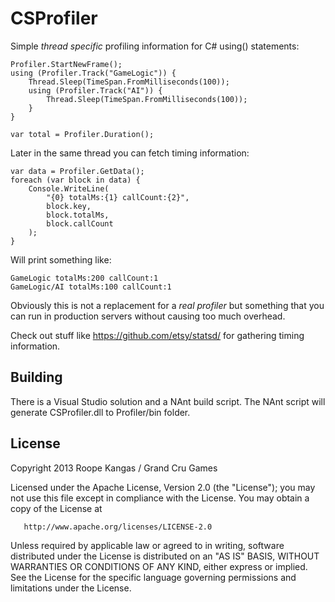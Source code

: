 CSProfiler
==========

Simple _thread specific_ profiling information for C# using() statements:

	Profiler.StartNewFrame();
	using (Profiler.Track("GameLogic")) {
		Thread.Sleep(TimeSpan.FromMilliseconds(100));
		using (Profiler.Track("AI")) {
			Thread.Sleep(TimeSpan.FromMilliseconds(100));
		}
	}
	
	var total = Profiler.Duration();

Later in the same thread you can fetch timing information:
	
	var data = Profiler.GetData();
	foreach (var block in data) {
		Console.WriteLine(
			"{0} totalMs:{1} callCount:{2}", 
			block.key, 
			block.totalMs,
			block.callCount
		);
	}
	
Will print something like:

	GameLogic totalMs:200 callCount:1
	GameLogic/AI totalMs:100 callCount:1
	

Obviously this is not a replacement for a _real profiler_ but something that you can run in production servers without causing too much overhead.

Check out stuff like https://github.com/etsy/statsd/ for gathering timing information.

## Building

There is a Visual Studio solution and a NAnt build script. The NAnt script will generate CSProfiler.dll to Profiler/bin folder.

## License

Copyright 2013 Roope Kangas / Grand Cru Games

   Licensed under the Apache License, Version 2.0 (the "License");
   you may not use this file except in compliance with the License.
   You may obtain a copy of the License at

       http://www.apache.org/licenses/LICENSE-2.0

   Unless required by applicable law or agreed to in writing, software
   distributed under the License is distributed on an "AS IS" BASIS,
   WITHOUT WARRANTIES OR CONDITIONS OF ANY KIND, either express or implied.
   See the License for the specific language governing permissions and
   limitations under the License.
   